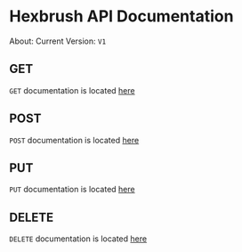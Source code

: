 # Hexbrush API Documentation

About: 
Current Version: `V1`

## GET
`GET` documentation is located [here](https://github.com/jarrettkong/hexbrush-be/blob/master/GET.md)


## POST
`POST` documentation is located [here](https://github.com/jarrettkong/hexbrush-be/blob/master/POST.md)


## PUT
`PUT` documentation is located [here](https://github.com/jarrettkong/hexbrush-be/blob/master/PUT.md)


## DELETE
`DELETE` documentation is located [here](https://github.com/jarrettkong/hexbrush-be/blob/master/DELETE.md)
